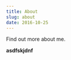 ```yaml
---
title: About
slug: about
date: 2016-10-25
---
```


Find out more about me.

<strong>asdfskjdnf</strong>